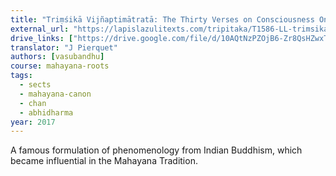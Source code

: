 ```yaml
---
title: "Triṃśikā Vijñaptimātratā: The Thirty Verses on Consciousness Only"
external_url: "https://lapislazulitexts.com/tripitaka/T1586-LL-trimsika/"
drive_links: ["https://drive.google.com/file/d/10AQtNzPZOjB6-Zr8QsHZwxTPX8EGwk-j/view?usp=drivesdk"]
translator: "J Pierquet"
authors: [vasubandhu]
course: mahayana-roots
tags:
  - sects
  - mahayana-canon
  - chan
  - abhidharma
year: 2017
---
```


A famous formulation of phenomenology from Indian Buddhism, which became influential in the Mahayana Tradition.
